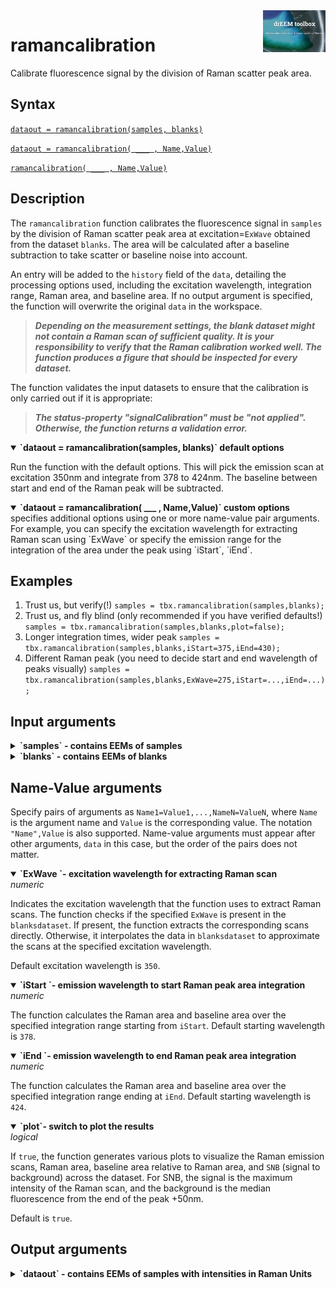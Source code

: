 <img src="top right corner logo.png" width="100" height="auto" align="right"/>

# ramancalibration
Calibrate fluorescence signal by the division of Raman scatter peak area.



## Syntax
[`dataout = ramancalibration(samples, blanks)`](#syntax1)

[`dataout = ramancalibration( ___ , Name,Value)`](#syntax2)

[`ramancalibration( ___ , Name,Value)`](#syntax3)

## Description

The `ramancalibration` function calibrates the fluorescence signal in `samples` by the division of Raman scatter peak area at excitation=`ExWave` obtained from the dataset `blanks`. The area will be calculated after a baseline subtraction to take scatter or baseline noise into account.

An entry will be added to the `history` field of the `data`, detailing the processing options used, including the excitation wavelength, integration range, Raman area, and baseline area. If no output argument is specified, the function will overwrite the original `data` in the workspace.

> ***Depending on the measurement settings, the blank dataset might not contain a Raman scan of sufficient quality. It is your responsibility to verify that the Raman calibration worked well. The function produces a figure that should be inspected for every dataset.***

The function validates the input datasets to ensure that the calibration is only carried out if it is appropriate: 

>***The status-property "signalCalibration" must be "not applied". Otherwise, the function returns a validation error.***

<details open>
<summary>
<b>`dataout = ramancalibration(samples, blanks)` default options</b>
</summary>

Run the function with the default options. This will pick the emission scan at excitation 350nm and integrate from 378 to 424nm. The baseline between start and end of the Raman peak will be subtracted.
 <a name="syntax1"></a>
</details>


<details open>
<summary>
<b>`dataout = ramancalibration( ___ , Name,Value)` custom options</b>
</summary>
 <a name="syntax3"></a>
 specifies additional options using one or more name-value pair arguments. For example, you can specify the excitation wavelength for extracting Raman scan using `ExWave` or specify the emission range for the integration of the area under the peak using `iStart`, `iEnd`. <br>


</details>


## Examples
1. Trust us, but verify(!)
`samples = tbx.ramancalibration(samples,blanks);`
2. Trust us, and fly blind (only recommended if you have verified defaults!)
`samples = tbx.ramancalibration(samples,blanks,plot=false);`
3. Longer integration times, wider peak
`samples = tbx.ramancalibration(samples,blanks,iStart=375,iEnd=430);`
4. Different Raman peak (you need to decide start and end wavelength of peaks visually)
`samples = tbx.ramancalibration(samples,blanks,ExWave=275,iStart=...,iEnd=...);`


## Input arguments
<details>
    <summary><b>`samples` - contains EEMs of samples</b></summary>
    <i>drEEMdataset</i>
        
A dataset of the class `drEEMdataset` that passes the validation function `data.validate(data)`.

> The property `samples.status.signalCalibration` must be `"not applied"`. Otherwise, the function returns a validation error.

</details>

<details>
    <summary><b>`blanks` - contains EEMs of blanks</b></summary>
    <i>drEEMdataset</i>
        
A dataset of the class `drEEMdataset` that passes the validation function `data.validate(data)`. 

> The property `blanks.status.signalCalibration` must be `"not applied"`. Otherwise, the function returns a validation error.

</details>

## Name-Value arguments
Specify pairs of arguments as `Name1=Value1,...,NameN=ValueN`, where `Name` is the argument name and `Value` is the corresponding value. The notation `"Name",Value` is also supported. Name-value arguments must appear after other arguments, `data` in this case, but the order of the pairs does not matter. 
<a name="NameValue"></a>


<details open>
    <summary><b>`ExWave `- excitation wavelength for extracting Raman scan</b></summary>
    <i>numeric </i>
    
Indicates the excitation wavelength that the function uses to extract Raman scans. The function checks if the specified `ExWave` is present in the `blanksdataset`. If present, the function extracts the corresponding scans directly. Otherwise, it interpolates the data in `blanksdataset` to approximate the scans at the specified excitation wavelength.

Default excitation wavelength is `350`.


</details>


<details open>
    <summary><b>`iStart `- emission wavelength to start Raman peak area integration</b></summary>
    <i>numeric </i>
    
The function calculates the Raman area and baseline area over the specified integration range starting from `iStart`. Default starting wavelength is `378`.



</details>

<details open>
    <summary><b>`iEnd `- emission wavelength to end Raman peak area integration</b></summary>
    <i>numeric </i>
    
The function calculates the Raman area and baseline area over the specified integration range ending at `iEnd`. Default starting wavelength is `424`.


</details>

<details open>
    <summary><b>`plot`- switch to plot the results</b></summary>
    <i>logical</i>

If `true`, the function generates various plots to visualize the Raman emission scans, Raman area, baseline area relative to Raman area, and `SNB` (signal to background) across the dataset. For SNB, the signal is the maximum intensity of the Raman scan, and the background is the median fluorescence from the end of the peak +50nm.

Default is `true`.

</details>


## Output arguments
<details>
    <summary><b>`dataout` - contains EEMs of samples with intensities in Raman Units</b></summary>
    <i>drEEMdataset</i>
        
A dataset of the class `drEEMdataset` that passes the validation function `data.validate(data)`.


The status of the dataset is changed to reflect the fact that a Raman calibration has been applied by the drEEM toolbox

</details>